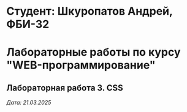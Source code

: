 # Студент: Шкуропатов Андрей, ФБИ-32

# Лабораторные работы по курсу "WEB-программирование"

## Лабораторная работа 3. CSS

*Дата: 21.03.2025*